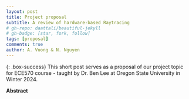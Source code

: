 ```yaml
---
layout: post
title: Project proposal
subtitle: A review of hardware-based Raytracing
# gh-repo: daattali/beautiful-jekyll
# gh-badge: [star, fork, follow]
tags: [proposal]
comments: true
author: A. Vuong & N. Nguyen
---
```


{: .box-success}
This short post serves as a proposal of our project topic for ECE570 course - taught by Dr. Ben Lee at Oregon State University in Winter 2024.

**Abstract**